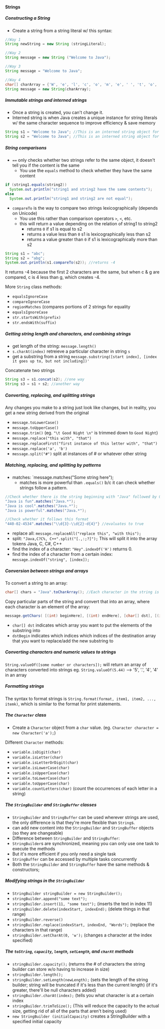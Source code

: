 #### Strings

##### Constructing  a String
* Create a string from a string literal w/ this syntax:

``` Java
//Way 1
String newString = new String (stringLiteral);

//Way 2
String message = new String ("Welcome to Java");

//Way 3
String message = "Welcome to Java";

//Way 4
char[] charArray = {'W', 'e', 'l', 'c', 'o', 'm', 'e', ' ', 't', 'o', ' ', 'J', 'a', 'v', 'a'};
String message = new String(charArray);
```

##### Immutable strings and interned strings
* Once a string is created, you can't change it.
* Interned string is when Java creates a unique instance for string literals w/ the same character sequence to improve efficiency & save memory

``` Java
String s1 = "Welcome to Java"; //This is an interned string object for "Welcome to Java"
String s2 = "Welcome to Java"; //This is an interned string object for "Welcome to Java"; s1 = s2
```

##### String comparisons
* `==` only checks whether two strings refer to the same object, it doesn't tell you if the content is the same
  * You use the `equals` method to check whether they have the same content
``` Java
if (string1.equals(string2))
  System.out.println("string1 and string2 have the same contents");
else
  System.out.println("string1 and string2 are not equal");
```

* `compareTo` is the way to compare two strings lexicographically (depends on Unicode)
  * You use this rather than comparison operators `>`, `<`, etc.
  * this will return a value depending on the relation of string1 to string2
    * returns `0` if s1 is equal to s2
    * returns a value less than `0` s1 is lexicographically less than s2
    * returns a value greater than `0` if s1 is lexicographically more than s2

``` Java
String s1 = "abc";
String s2 = "abg";
System.out.println(s1.compareTo(s2)); //returns -4
```

It returns -4 because the first 2 characters are the same, but when c & g are compared, c is 4 less than g, which creates -4.

More `String` class methods:
* `equalsIgnoreCase`
* `compareIgnoreCase`
* `regionMatches` (compares portions of 2 strings for equality
* `equalsIgnoreCase`
* `str.startsWith(prefix)`
* `str.endsWith(suffix)`

##### Getting string length and characters, and combining strings
* get length of the string: `message.length()`
* `s.charAt(index)` retreieve a particular character in string `s`
* get a substring from a string `message.substring([start index], [index it goes up to, but not including])'`

Concatenate two strings
``` Java
String s3 = s1.concat(s2); //one way
String s3 = s1 + s2; //another way
```

##### Converting, replacing, and splitting strings
Any changes you make to a string just look like changes, but in reality, you get a new string derived from the original
* `message.toLowerCase()`
* `message.toUpperCase()`
* `message.trim()` (eg. `"\t Good Night \n"` is trimmed down to `Good Night`)
* `message.replace("this with", "that")`
* `message.replaceFirst("first instance of this letter with", "that")`
* `message.replace('a', 'b')`
* `message.split("#")` split at instances of # or whatever other string

##### Matching, replacing, and splitting by patterns
* matches: `message.matches("Some string here");
  * matches is more powerful than `.equals()` b/c it can check whether strings follow a pattern.

``` Java
//Check whether there is the string beginning with "Java" followed by 0+ characters; if there is, it evaluates to true
"Java is fun".matches("Java.*");
"Java is cool".matches("Java.*");
"Java is powerful".matches("Java.*");

//Check whether it follows this format
"440-02-4534".matches("\\d{3}-\\d{2}-d{4}"} //evaluates to true
```

* replace all: `message.replaceAll("replace this", "with this");`
* split: `"Java,C?C%, C++".split("[.,:;?]");` This will split it into the array tokens Java, C, C#, C++
* find the index of a character: `"Hey".indexOf('H')` returns 0.
* find the index of a character from a certain index: `message.indexOf("string", [index]);`

##### Conversion between strings and arrays

To convert a string to an array:
``` Java
char[] chars = "Java".toCharArray(); //Each character in the string is a new element of the array.
```

Copy particular parts of the string and convert that into an array, where each character is an element of the array:
``` Java
message.getChars( [(int) beginHere], [(int) endHere], [char[] dst], [(int) dstBegin] )
```
* `char[] dst` indicates which array you want to put the elements of the substring into
* `dstBegin` indicates which indices which indices of the destination array that you want to replace/add the new substring to

##### Converting characters and numeric values to strings
```String.valueOf([some number or characters]);``` will return an array of characters converted into strings
eg. ```String.valueOf(5.44)``` --> '5', '.', '4', '4' in an array
##### Formatting strings
The syntax to format strings is ```String.format(format, item1, item2, ..., itemk)```, which is similar to the format for print statements.

##### The `Character` class
* Create a `Character` object from a `char` value. (eg. `Character character = new Character('a');`)

Different `Character` methods:
* `variable.isDigit(char)`
* `variable.isLetter(char)`
* `variable.isLetterOrDigit(char)`
* `variable.isLowerCase(char)`
* `variable.isUpperCase(char)`
* `variable.toLowerCase(char)`
* `variable.toUpperCase(char)`
* `variable.countLetters(char)` (count the occurrences of each letter in a string)

##### The `StringBuilder` and `StringBuffer` classes
* `StringBuilder` and `StringBuffer` can be used wherever strings are used, the only difference is that they're more flexible than `String`s.
 * can add new content into the `StringBuilder` and `StringBuffer` objects (so they are changeable)
* Difference between `StringBuilder` and `StringBuffer`:
 * `StringBuilder`s are synchronized, meaning you can only use one task to execute the methods
  * But it's more efficient if you only need a single task
 * `StringBuffer` can be accessed by multiple tasks concurrently
* Both the `StringBuilder` and `StringBuffer` have the same methods & constructors;  

##### Modifying strings in the `StringBuilder`
* `StringBuilder stringBuilder = new StringBuilder();`
* `stringBuilder.append("some text");`
* `stringBuilder.insert(11, "some text");` (inserts the text in index 11)
* `stringBuilder.delete(indexStart, indexEnd);` (delete things in that range)
* `stringBuilder.reverse()`
* `stringBuilder.replace(indexStart, indexEnd, "Words");` (replace the characters in that range)
* `stringBuilder.setCharAt(0, 'w');` (changes a character at the index specified)

##### The `toString`, `capacity`, `length`, `setLength`, and `charAt` methods
* `stringBuilder.capacity();` (returns the # of characters the string builder can store w/o having to increase in size)
* `stringBuilder.length();`
* `stringBuilder.setLength(newLength);` (sets the length of the string builder; string will be truncated if it's less than the current length) (if it's greater, there'll be null characters added)
* `stringBuilder.charAt(index);` (tells you what character is at a certain index
* `stringBuilder.trimToSize();` (This will reduce the capacity to the actual size, getting rid of all of the parts that aren't being used)
* `new StringBuilder (initialCapacity)` creates a StringBuilder with a specified initial capacity
